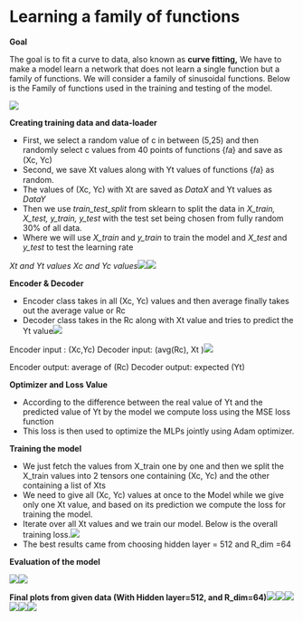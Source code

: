 # Learning a family of functions


**Goal**

The goal is to fit a curve to data, also known as **curve fitting,** We have to make a model learn a network that does not learn a single function but a family of functions. We will consider a family of sinusoidal functions. Below is the Family of functions used in the training and testing of the model.

![](Aspose.Words.b796e6a5-925d-4807-93c7-9f7aa6513898.001.png)

**Creating training data and data-loader**

- First, we select a random value of c in between (5,25) and then randomly select c values from 40 points of functions  {𝑓𝑎}  and save as (Xc, Yc) 
- Second, we save Xt values along with Yt values of functions  {𝑓𝑎} as random.
- The values of (Xc, Yc) with Xt are saved as *DataX* and Yt values as *DataY*
- Then we use *train\_test\_split* from sklearn to split the data in *X\_train, X\_test, y\_train, y\_test* with the test set being chosen from fully random 30% of all data.
- Where we will use *X\_train* and *y\_train* to train the model and *X\_test* and *y\_test* to test the learning rate 

*Xt and Yt values                                                     Xc and Yc values![](Aspose.Words.b796e6a5-925d-4807-93c7-9f7aa6513898.002.png)![](Aspose.Words.b796e6a5-925d-4807-93c7-9f7aa6513898.003.png)*

**Encoder & Decoder** 

- Encoder class takes in all (Xc, Yc) values and then average finally takes out the average value or Rc 
- Decoder class takes in the Rc along with Xt value and tries to predict the Yt value![](Aspose.Words.b796e6a5-925d-4807-93c7-9f7aa6513898.004.png)

Encoder input : (Xc,Yc)                                                   Decoder input: (avg(Rc), Xt )![](Aspose.Words.b796e6a5-925d-4807-93c7-9f7aa6513898.005.png)

Encoder output: average of (Rc)                                   Decoder output: expected (Yt)

**Optimizer and Loss Value** 

- According to the difference between the real value of Yt and the predicted value of Yt by the model we compute loss using the MSE loss function 
- This loss is then used to optimize the MLPs jointly using Adam optimizer.

**Training the model**

- We just fetch the values from X\_train one by one and then we split the X\_train values into 2 tensors one containing (Xc, Yc) and the other containing a list of Xts 
- We need to give all (Xc, Yc) values at once to the Model while we give only one Xt value, and based on its prediction we compute the loss for training the model. 
- Iterate over all Xt values and we train our model. Below is the overall training loss.![](Aspose.Words.b796e6a5-925d-4807-93c7-9f7aa6513898.006.png)
- The best results came from choosing hidden layer = 512 and R\_dim =64  

**Evaluation of the model**

![](Aspose.Words.b796e6a5-925d-4807-93c7-9f7aa6513898.007.png)![](Aspose.Words.b796e6a5-925d-4807-93c7-9f7aa6513898.008.png)

**Final plots from given data (With Hidden layer=512, and R\_dim=64)![](Aspose.Words.b796e6a5-925d-4807-93c7-9f7aa6513898.009.png)![](Aspose.Words.b796e6a5-925d-4807-93c7-9f7aa6513898.010.png)![](Aspose.Words.b796e6a5-925d-4807-93c7-9f7aa6513898.011.png)![](Aspose.Words.b796e6a5-925d-4807-93c7-9f7aa6513898.012.png)![](Aspose.Words.b796e6a5-925d-4807-93c7-9f7aa6513898.013.png)![](Aspose.Words.b796e6a5-925d-4807-93c7-9f7aa6513898.010.png)**
